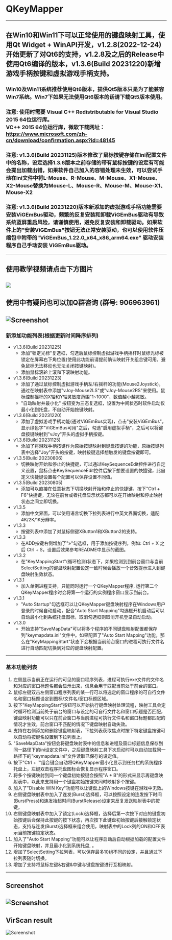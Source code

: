 # QKeyMapper
---------------
## 在Win10和Win11下可以正常使用的键盘映射工具，使用Qt Widget + WinAPI开发，v1.2.8(2022-12-24)开始更新了对Qt6的支持，v1.2.8及之后的Release中使用Qt6编译的版本，v1.3.6(Build 20231220)新增游戏手柄按键和虚拟游戏手柄支持。
### Win10及Win11系统推荐使用Qt6版本，提供Qt5版本只是为了能兼容Win7系统。Win7下如果无法使用Qt6版本的话请下载Qt5版本使用。
### 注意: 使用时需要 Visual C++ Redistributable for Visual Studio 2015 64位运行库。<br>VC++ 2015 64位运行库，微软下载网址：<br>https://www.microsoft.com/zh-cn/download/confirmation.aspx?id=48145
### 注意: v1.3.6(Build 20231125)版本修改了鼠标按键存储在ini配置文件中的名称，设定选择1.3.6版本之前存储的带有鼠标按键的设定有可能会提出加载出错，如果软件自己加入的容错处理未生效，可以尝试手动在ini文件中将L-Mouse、R-Mouse、M-Mouse、X1-Mouse、X2-Mouse替换为Mouse-L、Mouse-R、Mouse-M、Mouse-X1、Mouse-X2
### 注意: v1.3.6(Build 20231220)版本新添加的虚拟游戏手柄功能需要安装ViGEmBus驱动，频繁的反复安装和卸载ViGEmBus驱动有导致系统蓝屏重启风险，请谨慎使用，避免反复安装和卸载驱动。如果软件上的"安装ViGEmBus"按钮无法正常安装驱动，也可以使用软件压缩包中附带的"ViGEmBus_1.22.0_x64_x86_arm64.exe" 驱动安装程序自己手动安装 ViGEmBus驱动。
---------------
## 使用教学视频请点击下方图片
[![](https://raw.githubusercontent.com/Zalafina/QKeyMapper/master/screenshot/show_video.png)](https://www.bilibili.com/video/BV1Re411f7YS/?share_source=copy_web&vd_source=9602438c12e2a27bbe08c10cd8723515)
---------------
## 使用中有疑问也可以加Q群咨询 (群号: 906963961)
![Screenshot](https://raw.githubusercontent.com/Zalafina/QKeyMapper/master/screenshot/QKeyMapper_QGroup_Number.png)
---------------
### 新添加功能列表(根据更新时间降序排列)
* v1.3.6(Build 20231225)
    * 添加"锁定光标"复选框，勾选后鼠标控制虚拟游戏手柄摇杆时鼠标光标被锁定在屏幕右下角位置(使用此功能前请提前确认映射开关组合键可用，避免鼠标无法移动也无法关闭按键映射)。
    * 添加鼠标滚轮上滚和下滚映射功能。
* v1.3.6(Build 20231223)
    * 添加了通过鼠标控制虚拟游戏手柄左/右摇杆的功能(Mouse2Joystick)，通过在映射表中添加"vJoy-Mouse2LS"或"vJoy-Mouse2RS"来使用。鼠标控制摇杆的X轴和Y轴灵敏度范围"1~1000"，数值越小越灵敏。
    * "自动映射并最小化" 按钮变为三态复选框，设置为中间状态时软件启动仅最小化到托盘，不自动开始按键映射。
* v1.3.6(Build 20231220)
    * 添加了虚拟游戏手柄功能(通过ViGEmBus实现)，点击"安装ViGEmBus"，显示绿色字"ViGEmBus可用"之后，勾选"启用虚拟手柄"，之后可以将键盘按键映射到"vJoy"开头的虚拟手柄按键。
* v1.3.6(Build 20231125)
    * 添加了将游戏手柄按键作为原始按键映射到键盘按键的功能，原始按键列表中选择"Joy"开头的按键，映射按键选择想触发的键盘按键即可。
* v1.3.5(Build 20230806)
    * 切换映射开始和停止的快捷键，可以通过KeySequenceEdit控件进行自定义设置，鼠标点击KeySequenceEdit控件后按下想要设置的快捷键，此自定义快捷键设置每个配置可以保存设置不同值。
* v1.3.5(Build 20230805)
    * 添加可以直接在任意状态下切换映射开始和停止的快捷键，按下"Ctrl + F6"快捷键，无论在前台或者托盘显示状态都可以在开始映射和停止映射状态之间立即切换。
* v1.3.5
    * 添加中文界面，可以使用语言切换下拉列表进行中英文界面切换，适配4K/2K/1K分辨率。
* v1.3.3
    * 按键列表中添加了对鼠标侧键XButton1和XButton2的支持。
* v1.3.3
    * 在ADD按键右侧增加了"»"勾选框，用于添加按键序列，例如: Ctrl + X 之后 Ctrl + S，设置后效果参考README中显示的截图。
* v1.3.2
    * 在"KeyMappingStart"(循环检测)状态下，如果检测到到前台窗口与当前SelectSetting的键盘映射配置设定一致时候会播放一个音效提示进入到键盘映射生效状态。
* v1.3.1
    * 加入单例进程支持，只能同时运行一个QKeyMapper程序, 运行第二个QKeyMapper程序时会将第一个运行的实例程序窗口显示到前台。
* v1.3.1
    * "Auto Startup"勾选框可以让QKeyMapper键盘映射程序在Windows用户登录的时候自动启动，配合"Auto Start Mapping"勾选框开机启动后可以自动最小化到系统托盘图标，取消勾选框则取消开机登录自动启动。
* v1.3.0
    * 开始支持"SaveMapData"可以将多个程序的不同键盘映射配置都保存到"keymapdata.ini"文件中。如果配置了"Auto Start Mapping"功能，那么在"KeyMappingStart"状态下会根据当前前台窗口的进程可执行文件名进行自动匹配切换到对应的键盘映射配置。
---------------
### 基本功能列表
1. 左侧显示当前正在运行的可见的窗口程序列表，进程可执行exe文件的文件名和对应的窗口标题名都会显示出来，信息会用于匹配当前处于前台的窗口。
2. 鼠标左键双击左侧窗口程序列表的某一行可以将选定的窗口程序的可自行文件名和窗口标题设定到图标/文件名/窗口标题区域。
3. 按下"KeyMappingStart"按钮可以开始执行键盘映射处理流程，映射工具会定时循环检测当前处于前台的窗口与设定的可自行文件名和窗口标题是否匹配，键盘映射功能可以只在前台窗口与当前进程可执行文件名和窗口标题都匹配的情况才生效，前台窗口不匹配的情况下键盘映射自动失效。
4. 支持在右侧添加和删除键盘映射表，下拉列表获取焦点时按下特定键盘按键可以自动将按键名设置到下拉列表上。
5. "SaveMapData"按钮会将键盘映射表中的信息和进程及窗口标题信息保存到同一路径下的ini设定文件中，之后键盘映射工具下次启动时可以自动加载同一路径下的"keymapdata.ini"文件读取已保存的设定值。
6. 按下"Ctrl + `"组合键会自动将QKeyMapper最小化显示到任务栏的系统程序托盘上，左键双击程序托盘图标会恢复显示程序窗口。
7. 将多个按键映射到同一个键盘初始按键会按照"A + B"的形式来显示再键盘映射表中，以此来支持用一个键盘初始按键来同时映射多个按键。
8. 加入了"Disable WIN Key"功能可以让键盘上的Windows按键在游戏中无效。
9. 右侧键盘映射表中加入了连发(Burst)选择框，可以按照设定的连发按下时间(BurstPress)和连发抬起时间(BurstRelease)设定来反复发送映射表中的按键。
10. 右侧键盘映射表中加入了锁定(Lock)选择框，选择后第一次按下对应的键盘初始按键后会保持此按键的按下状态，再次按下此键盘初始按键后接触锁定状态，支持与连发(Burst)选择框来组合使用，映射表中的Lock列的ON和OFF表示当前按键锁定状态。
11. 加入了"Auto Start Mapping"功能可以让程序启动后自动根据加载的配置文件开始键盘映射，并且最小化到系统托盘, 。
12. 增加了SelectSetting下拉列表，可以保存最多10组不同的设定，并且通过下拉列表随时切换。
13. 增加了支持将鼠标左键&右键&中键与键盘按键进行互相映射。
---------------
## Screenshot
![Screenshot](https://raw.githubusercontent.com/Zalafina/QKeyMapper/master/screenshot/QKeyMapper_screenshot_02.png)
---------------
## VirScan result
![Screenshot](https://raw.githubusercontent.com/Zalafina/QKeyMapper/master/screenshot/QKeyMapper_VirScan.png)
